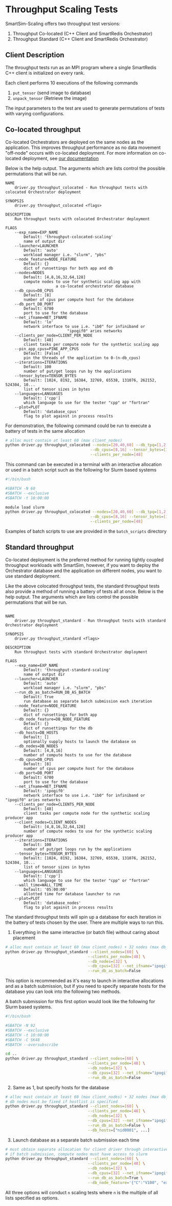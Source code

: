# Throughput Scaling Tests

SmartSim-Scaling offers two throughput test versions:

 1. Throughput Co-located     (C++ Client and SmartRedis Orchestrator)
 2. Throughput Standard       (C++ Client and SmartRedis Orchestrator)


## Client Description

The throughput tests run as an MPI program where a single SmartRedis C++ client
is initialized on every rank.

Each client performs 10 executions of the following commands

  1) ``put_tensor``     (send image to database)
  2) ``unpack_tensor``  (Retrieve the image)

The input parameters to the test are used to generate permutations
of tests with varying configurations.

## Co-located throughput

Co-located Orchestrators are deployed on the same nodes as the
application. This improves throughput performance as no data movement
"off-node" occurs with co-located deployment. For more information
on co-located deployment, see [our documentation](https://www.craylabs.org/docs/orchestrator.html)

Below is the help output. The arguments which are lists control
the possible permutations that will be run.

```text
NAME
    driver.py throughput_colocated - Run throughput tests with colocated Orchestrator deployment

SYNOPSIS
    driver.py throughput_colocated <flags>

DESCRIPTION
    Run throughput tests with colocated Orchestrator deployment

FLAGS
    --exp_name=EXP_NAME
        Default: 'throughput-colocated-scaling'
        name of output dir
    --launcher=LAUNCHER
        Default: 'auto'
        workload manager i.e. "slurm", "pbs"
    --node_feature=NODE_FEATURE
        Default: {}
        dict of runsettings for both app and db
    --nodes=NODES
        Default: [4,8,16,32,64,128]
        compute nodes to use for synthetic scaling app with
                      a co-located orchestrator database
    --db_cpus=DB_CPUS
        Default: [8]
        number of cpus per compute host for the database
    --db_port_DB_PORT
        Default: 6780
        port to use for the database
    --net_ifname=NET_IFNAME
        Default: 'lo'
        network interface to use i.e. "ib0" for infiniband or
                           "ipogif0" aries networks
    --clients_per_node=CLIENT_PER_NODE
        Default: [48]
        client tasks per compute node for the synthetic scaling app
    --pin_app_cpus=PINE_APP_CPUS
        Default: [False]
        pin the threads of the application to 0-(n-db_cpus)
    --iterations=ITERATIONS
        Default: 100
        number of put/get loops run by the applications
    --tensor_bytes=TENSOR_BYTES
        Default: [1024, 8192, 16384, 32769, 65538, 131076, 262152, 524304, 10...
        list of tensor sizes in bytes
    --languages=LANGUAGES
        Default: ['cpp']
        which language to use for the tester "cpp" or "fortran"
    --plot=PLOT
        Default: 'database_cpus'
        flag to plot against in process results
```

For demonstration, the following command could be run to execute a battery of
tests in the same allocation

```bash
# alloc must contain at least 60 (max client_nodes)
python driver.py throughput_colocated --nodes=[20,40,60] --db_tpq=[1,2,4] \
                                     --db_cpus=[8,16] --tensor_bytes=[1024] \
                                     --clients_per_node=[48]
```

This command can be executed in a terminal with an interactive allocation
or used in a batch script such as the following for Slurm based systems

```bash
#!/bin/bash

#SBATCH -N 60
#SBATCH --exclusive
#SBATCH -t 10:00:00

module load slurm
python driver.py throughput_colocated --nodes=[20,40,60] --db_tpq=[1,2,4] \
                                     --db_cpus=[8,16] --tensor_bytes=[1024] \
                                     --clients_per_node=[48]
```

Examples of batch scripts to use are provided in the ``batch_scripts`` directory

## Standard throughput

Co-located deployment is the preferred method for running tightly coupled
throughput workloads with SmartSim, however, if you want to deploy the Orchestrator
database and the application on different nodes, you want to use standard
deployment.

Like the above colocated throughput tests, the standard throughput tests also provide
a method of running a battery of tests all at once. Below is the help output.
The arguments which are lists control the possible permutations that will be run.

```text

NAME
    driver.py throughput_standard - Run throughput tests with standard Orchestrator deployment

SYNOPSIS
    driver.py throughput_standard <flags>

DESCRIPTION
    Run throughput tests with standard Orchestrator deployment

FLAGS
    --exp_name=EXP_NAME
        Default: 'throughput-standard-scaling'
        name of output dir
    --launcher=LAUNCHER
        Default: 'auto'
        workload manager i.e. "slurm", "pbs"
    --run_db_as_batch=RUN_DB_AS_BATCH
        Default: True
        run database as separate batch submission each iteration
    --node_feature=NODE_FEATURE
        Default: {}
        dict of runsettings for both app
    --db_node_feature=DB_NODE_FEATURE
        Default: {}
        dict of runsettings for the db
    --db_hosts=DB_HOSTS
        Default: []
        optionally supply hosts to launch the database on
    --db_nodes=DB_NODES
        Default: [4,8,16]
        number of compute hosts to use for the database
    --db_cpus=DB_CPUS
        Default: [8]
        number of cpus per compute host for the database
    --db_port=DB_PORT
        Default: 6780
        port to use for the database
    --net_ifname=NET_IFNAME
        Default: 'ipogif0'
        network interface to use i.e. "ib0" for infiniband or "ipogif0" aries networks
    --clients_per_node=CLIENTS_PER_NODE
        Default: [48]
        client tasks per compute node for the synthetic scaling producer app
    --client_nodes=CLIENT_NODES
        Default: [4,8,16,32,64,128]
        number of compute nodes to use for the synthetic scaling producer app
    --iterations=ITERATIONS
        Default: 100
        number of put/get loops run by the applications
    --tensor_bytes=TENSOR_BYTES
        Default: [1024, 8192, 16384, 32769, 65538, 131076, 262152, 524304, 10...
        list of tensor sizes in bytes
    --languages=LANGUAGES
        Default: ['cpp']
        which language to use for the tester "cpp" or "fortran"
    --wall_time=WALL_TIME
        Default: '05:00:00'
        allotted time for database launcher to run
    --plot=PLOT
        Default: 'database_nodes'
        flag to plot against in process results
```

The standard throughput tests will spin up a database for each iteration in the
battery of tests chosen by the user. There are multiple ways to run this.

1. Everything in the same interactive (or batch file) without caring about placement
```bash
# alloc must contain at least 60 (max client_nodes) + 32 nodes (max db_nodes)
python driver.py throughput_standard --client_nodes=[60] \
                                    --clients_per_node=[48] \
                                    --db_nodes=[32] \
                                    --db_cpus=[32] --net_ifname="ipogif0" \
                                    --run_db_as_batch=False
```

This option is recommended as it's easy to launch in interactive allocations and
as a batch submission, but if you need to specify separate hosts for the database
you can look into the following two methods.

A batch submission for this first option would look like the following for Slurm
based systems.

```bash
#!/bin/bash

#SBATCH -N 92
#SBATCH --exclusive
#SBATCH -t 10:00:00
#SBATCH -C SK48
#SBATCH --oversubscribe

cd ..
python driver.py throughput_standard --client_nodes=[60] \
                                    --clients_per_node=[48] \
                                    --db_nodes=[32] \
                                    --db_cpus=[32] --net_ifname="ipogif0" \
                                    --run_db_as_batch=False
```

2. Same as 1, but specify hosts for the database
```bash
# alloc must contain at least 60 (max client_nodes) + 32 nodes (max db_nodes)
# db nodes must be fixed if hostlist is specified
python driver.py throughput_standard --client_nodes=[60] \
                                    --clients_per_node=[48] \
                                    --db_nodes=[32] \
                                    --db_cpus=[32] --net_ifname="ipogif0" \
                                    --run_db_as_batch=False \
                                    --db_hosts=["nid0001", ...]

```

3. Launch database as a separate batch submission each time
```bash
# must obtain separate allocation for client driver through interactive or batch submission
# if batch submission, compute nodes must have access to slurm
python driver.py throughput_standard --client_nodes=[60] \
                                    --clients_per_node=[48] \
                                    --db_nodes=[32] \
                                    --db_cpus=[32] --net_ifname="ipogif0" \
                                    --run_db_as_batch=True \
                                    --db_node_feature='{"C":"V100", "exclusive": None}' \
```

All three options will conduct ``n`` scaling tests where ``n`` is the multiple of
all lists specified as options.